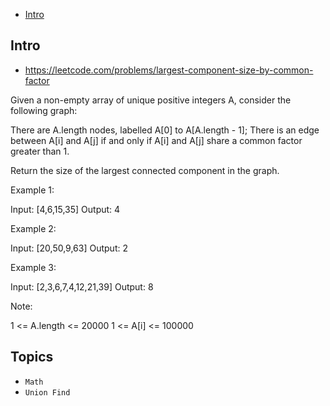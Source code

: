 - [Intro](#intro)

## Intro

- https://leetcode.com/problems/largest-component-size-by-common-factor

Given a non-empty array of unique positive integers A, consider the following graph:

There are A.length nodes, labelled A[0] to A[A.length - 1];
There is an edge between A[i] and A[j] if and only if A[i] and A[j] share a common factor greater than 1.

Return the size of the largest connected component in the graph.
 



Example 1:

Input: [4,6,15,35]
Output: 4



Example 2:

Input: [20,50,9,63]
Output: 2



Example 3:

Input: [2,3,6,7,4,12,21,39]
Output: 8


Note:

1 <= A.length <= 20000
1 <= A[i] <= 100000






## Topics

- `Math`
- `Union Find`


